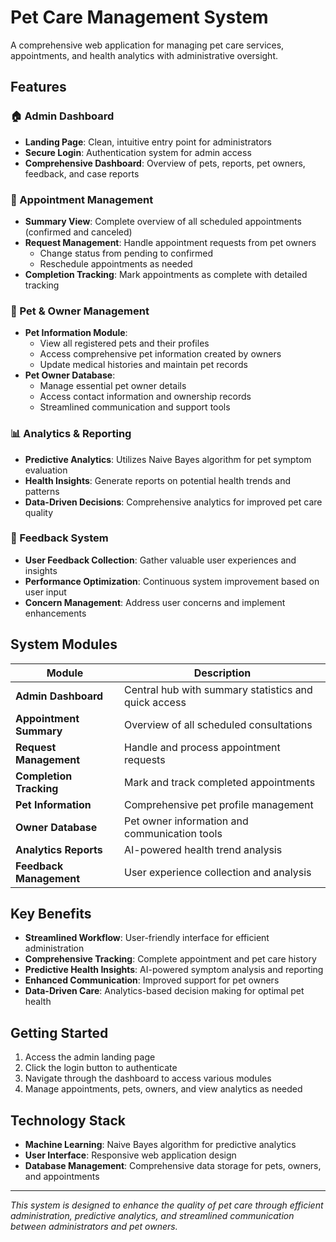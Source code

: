 # Pet Care Management System

A comprehensive web application for managing pet care services, appointments, and health analytics with administrative oversight.

## Features

### 🏠 Admin Dashboard
- **Landing Page**: Clean, intuitive entry point for administrators
- **Secure Login**: Authentication system for admin access
- **Comprehensive Dashboard**: Overview of pets, reports, pet owners, feedback, and case reports

### 📅 Appointment Management
- **Summary View**: Complete overview of all scheduled appointments (confirmed and canceled)
- **Request Management**: Handle appointment requests from pet owners
  - Change status from pending to confirmed
  - Reschedule appointments as needed
- **Completion Tracking**: Mark appointments as complete with detailed tracking

### 🐾 Pet & Owner Management
- **Pet Information Module**: 
  - View all registered pets and their profiles
  - Access comprehensive pet information created by owners
  - Update medical histories and maintain pet records
- **Pet Owner Database**: 
  - Manage essential pet owner details
  - Access contact information and ownership records
  - Streamlined communication and support tools

### 📊 Analytics & Reporting
- **Predictive Analytics**: Utilizes Naive Bayes algorithm for pet symptom evaluation
- **Health Insights**: Generate reports on potential health trends and patterns
- **Data-Driven Decisions**: Comprehensive analytics for improved pet care quality

### 💬 Feedback System
- **User Feedback Collection**: Gather valuable user experiences and insights
- **Performance Optimization**: Continuous system improvement based on user input
- **Concern Management**: Address user concerns and implement enhancements

## System Modules

| Module | Description |
|--------|-------------|
| **Admin Dashboard** | Central hub with summary statistics and quick access |
| **Appointment Summary** | Overview of all scheduled consultations |
| **Request Management** | Handle and process appointment requests |
| **Completion Tracking** | Mark and track completed appointments |
| **Pet Information** | Comprehensive pet profile management |
| **Owner Database** | Pet owner information and communication tools |
| **Analytics Reports** | AI-powered health trend analysis |
| **Feedback Management** | User experience collection and analysis |

## Key Benefits

- **Streamlined Workflow**: User-friendly interface for efficient administration
- **Comprehensive Tracking**: Complete appointment and pet care history
- **Predictive Health Insights**: AI-powered symptom analysis and reporting
- **Enhanced Communication**: Improved support for pet owners
- **Data-Driven Care**: Analytics-based decision making for optimal pet health

## Getting Started

1. Access the admin landing page
2. Click the login button to authenticate
3. Navigate through the dashboard to access various modules
4. Manage appointments, pets, owners, and view analytics as needed

## Technology Stack

- **Machine Learning**: Naive Bayes algorithm for predictive analytics
- **User Interface**: Responsive web application design
- **Database Management**: Comprehensive data storage for pets, owners, and appointments

---

*This system is designed to enhance the quality of pet care through efficient administration, predictive analytics, and streamlined communication between administrators and pet owners.*